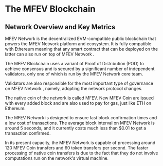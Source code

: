# The MFEV Blockchain

## Network Overview and Key Metrics

MFEV Network  is the decentralized EVM-compatible public blockchain that powers the MFEV Network platform and ecosystem. It is fully compatible with Ethereum meaning that any smart contract that can be deployed on the latter can also run on top of MFEV Network .

The MFEV Blockchain uses a variant of  Proof of Distribution (POD) to achieve consensus and  is secured by a significant number of independent validators, only one of which is run by the MFEV Network core team.

Validators are also responsible for the most important type of governance on MFEV Network , namely, adopting the network protocol changes.

The native coin of the network is called MFEV. New MFEV Coin are issued with every added block and are also used to pay for gas, just like ETH on Ethereum.

The MFEV Network is designed to ensure fast block confirmation times and a low cost of transactions. The average block interval on MFEV Network  is around 5 seconds, and it currently costs much less than $0.01 to get a transaction confirmed.

In its present capacity, the MFEV Network  is capable of processing around 120 MFEV Coin transfers and 60 token transfers per second. The faster processing of native coin transfers is due to the fact that they do not involve computations run on the network's virtual machine.
